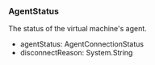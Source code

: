 ### AgentStatus
The status of the virtual machine's agent.

- agentStatus: AgentConnectionStatus
- disconnectReason: System.String
